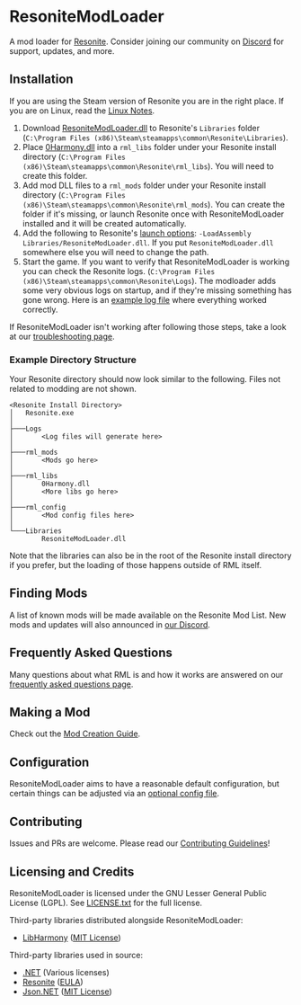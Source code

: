 # ResoniteModLoader

A mod loader for [Resonite](https://resonite.com/). Consider joining our community on [Discord][Resonite Modding Discord] for support, updates, and more.

## Installation

If you are using the Steam version of Resonite you are in the right place. If you are on Linux, read the [Linux Notes](doc/linux.md).

1. Download [ResoniteModLoader.dll](https://github.com/resonite-modding-group/ResoniteModLoader/releases/latest/download/ResoniteModLoader.dll) to Resonite's `Libraries` folder (`C:\Program Files (x86)\Steam\steamapps\common\Resonite\Libraries`).
2. Place [0Harmony.dll](https://github.com/resonite-modding-group/ResoniteModLoader/releases/latest/download/0Harmony.dll) into a `rml_libs` folder under your Resonite install directory (`C:\Program Files (x86)\Steam\steamapps\common\Resonite\rml_libs`). You will need to create this folder.
3. Add mod DLL files to a `rml_mods` folder under your Resonite install directory (`C:\Program Files (x86)\Steam\steamapps\common\Resonite\rml_mods`). You can create the folder if it's missing, or launch Resonite once with ResoniteModLoader installed and it will be created automatically.
4. Add the following to Resonite's [launch options](doc/launch_options.md): `-LoadAssembly Libraries/ResoniteModLoader.dll`. If you put `ResoniteModLoader.dll` somewhere else you will need to change the path. 
5. Start the game. If you want to verify that ResoniteModLoader is working you can check the Resonite logs. (`C:\Program Files (x86)\Steam\steamapps\common\Resonite\Logs`). The modloader adds some very obvious logs on startup, and if they're missing something has gone wrong. Here is an [example log file](doc/example_log.log) where everything worked correctly.

If ResoniteModLoader isn't working after following those steps, take a look at our [troubleshooting page](doc/troubleshooting.md).

### Example Directory Structure

Your Resonite directory should now look similar to the following. Files not related to modding are not shown.

```
<Resonite Install Directory>
│   Resonite.exe
│
├───Logs
│       <Log files will generate here>
│
├───rml_mods
│       <Mods go here>
│
├───rml_libs
│       0Harmony.dll
│       <More libs go here>
│
├───rml_config
│       <Mod config files here>
│
└───Libraries
        ResoniteModLoader.dll
```

Note that the libraries can also be in the root of the Resonite install directory if you prefer, but the loading of those happens outside of RML itself.

## Finding Mods

A list of known mods will be made available on the Resonite Mod List. New mods and updates will also announced in [our Discord][Resonite Modding Discord].

## Frequently Asked Questions

Many questions about what RML is and how it works are answered on our [frequently asked questions page](doc/faq.md).

## Making a Mod

Check out the [Mod Creation Guide](doc/making_mods.md).

## Configuration

ResoniteModLoader aims to have a reasonable default configuration, but certain things can be adjusted via an [optional config file](doc/modloader_config.md).

## Contributing

Issues and PRs are welcome. Please read our [Contributing Guidelines](.github/CONTRIBUTING.md)!

## Licensing and Credits

ResoniteModLoader is licensed under the GNU Lesser General Public License (LGPL). See [LICENSE.txt](LICENSE.txt) for the full license.

Third-party libraries distributed alongside ResoniteModLoader:

- [LibHarmony] ([MIT License](https://github.com/pardeike/Harmony/blob/v2.2.2.0/LICENSE))

Third-party libraries used in source:

- [.NET](https://github.com/dotnet) (Various licenses)
- [Resonite](https://resonite.com/) ([EULA](https://resonite.com/policies/EULA.html))
- [Json.NET](https://github.com/JamesNK/Newtonsoft.Json) ([MIT License](https://github.com/JamesNK/Newtonsoft.Json/blob/master/LICENSE.md))

<!--- Link References -->
[LibHarmony]: https://github.com/pardeike/Harmony
[Resonite Modding Discord]: https://discord.gg/ZMRyQ8bryN
